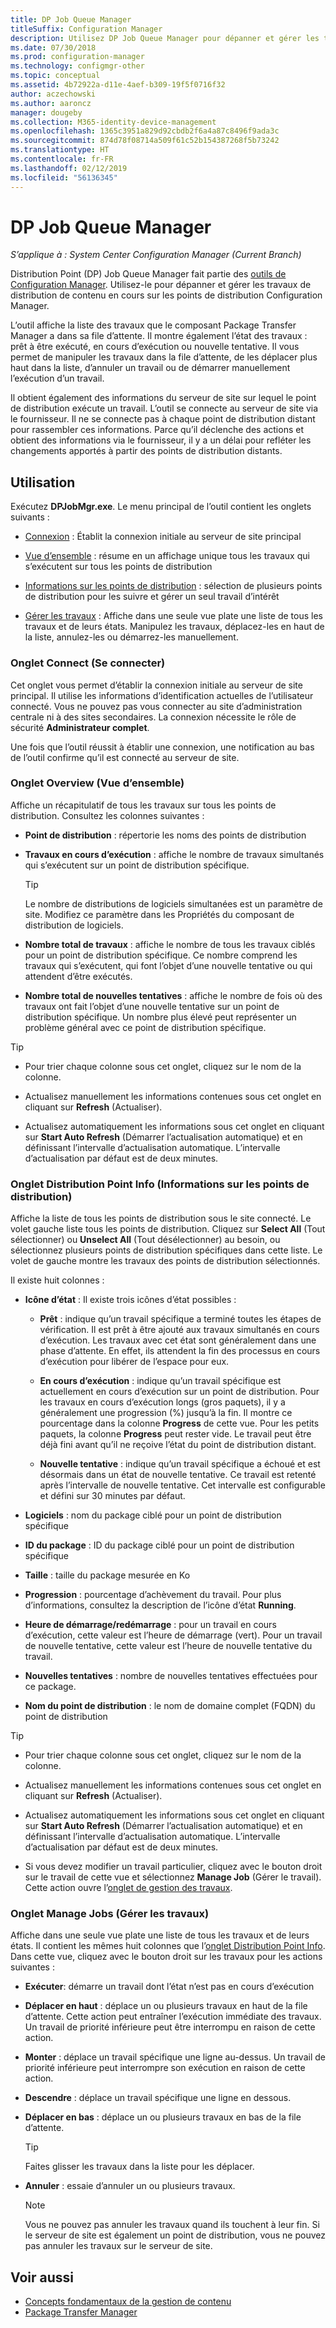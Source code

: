 ```yaml
---
title: DP Job Queue Manager
titleSuffix: Configuration Manager
description: Utilisez DP Job Queue Manager pour dépanner et gérer les travaux de distribution de contenu sur les points de distribution Configuration Manager.
ms.date: 07/30/2018
ms.prod: configuration-manager
ms.technology: configmgr-other
ms.topic: conceptual
ms.assetid: 4b72922a-d11e-4aef-b309-19f5f0716f32
author: aczechowski
ms.author: aaroncz
manager: dougeby
ms.collection: M365-identity-device-management
ms.openlocfilehash: 1365c3951a829d92cbdb2f6a4a87c8496f9ada3c
ms.sourcegitcommit: 874d78f08714a509f61c52b154387268f5b73242
ms.translationtype: HT
ms.contentlocale: fr-FR
ms.lasthandoff: 02/12/2019
ms.locfileid: "56136345"
---
```

# <a name="dp-job-queue-manager"></a>DP Job Queue Manager

*S’applique à : System Center Configuration Manager (Current Branch)*

Distribution Point (DP) Job Queue Manager fait partie des [outils de Configuration Manager](/sccm/core/support/tools). Utilisez-le pour dépanner et gérer les travaux de distribution de contenu en cours sur les points de distribution Configuration Manager. 

L’outil affiche la liste des travaux que le composant Package Transfer Manager a dans sa file d’attente. Il montre également l’état des travaux : prêt à être exécuté, en cours d’exécution ou nouvelle tentative. Il vous permet de manipuler les travaux dans la file d’attente, de les déplacer plus haut dans la liste, d’annuler un travail ou de démarrer manuellement l’exécution d’un travail.

Il obtient également des informations du serveur de site sur lequel le point de distribution exécute un travail. L’outil se connecte au serveur de site via le fournisseur. Il ne se connecte pas à chaque point de distribution distant pour rassembler ces informations. Parce qu’il déclenche des actions et obtient des informations via le fournisseur, il y a un délai pour refléter les changements apportés à partir des points de distribution distants.



## <a name="usage"></a>Utilisation

Exécutez **DPJobMgr.exe**. Le menu principal de l’outil contient les onglets suivants : 

- [Connexion](#bkmk_connect) : Établit la connexion initiale au serveur de site principal  

- [Vue d’ensemble](#bkmk_overview) : résume en un affichage unique tous les travaux qui s’exécutent sur tous les points de distribution  

- [Informations sur les points de distribution](#bkmk_dp-info) : sélection de plusieurs points de distribution pour les suivre et gérer un seul travail d’intérêt  

- [Gérer les travaux](#bkmk_manage-jobs) : Affiche dans une seule vue plate une liste de tous les travaux et de leurs états. Manipulez les travaux, déplacez-les en haut de la liste, annulez-les ou démarrez-les manuellement.  


### <a name="bkmk_connect"></a> Onglet Connect (Se connecter)

Cet onglet vous permet d’établir la connexion initiale au serveur de site principal. Il utilise les informations d’identification actuelles de l’utilisateur connecté. Vous ne pouvez pas vous connecter au site d’administration centrale ni à des sites secondaires. La connexion nécessite le rôle de sécurité **Administrateur complet**.

Une fois que l’outil réussit à établir une connexion, une notification au bas de l’outil confirme qu’il est connecté au serveur de site. 


### <a name="bkmk_overview"></a> Onglet Overview (Vue d’ensemble)

Affiche un récapitulatif de tous les travaux sur tous les points de distribution. Consultez les colonnes suivantes :  

- **Point de distribution** : répertorie les noms des points de distribution  

- **Travaux en cours d’exécution** : affiche le nombre de travaux simultanés qui s’exécutent sur un point de distribution spécifique.  

    > [!Tip]  
    > Le nombre de distributions de logiciels simultanées est un paramètre de site. Modifiez ce paramètre dans les Propriétés du composant de distribution de logiciels.  

- **Nombre total de travaux** : affiche le nombre de tous les travaux ciblés pour un point de distribution spécifique. Ce nombre comprend les travaux qui s’exécutent, qui font l’objet d’une nouvelle tentative ou qui attendent d’être exécutés.  

- **Nombre total de nouvelles tentatives** : affiche le nombre de fois où des travaux ont fait l’objet d’une nouvelle tentative sur un point de distribution spécifique. Un nombre plus élevé peut représenter un problème général avec ce point de distribution spécifique.  


> [!Tip]  
> - Pour trier chaque colonne sous cet onglet, cliquez sur le nom de la colonne.  
> 
> - Actualisez manuellement les informations contenues sous cet onglet en cliquant sur **Refresh** (Actualiser).  
> 
> - Actualisez automatiquement les informations sous cet onglet en cliquant sur **Start Auto Refresh** (Démarrer l’actualisation automatique) et en définissant l’intervalle d’actualisation automatique. L’intervalle d’actualisation par défaut est de deux minutes.  


### <a name="bkmk_dp-info"></a> Onglet Distribution Point Info (Informations sur les points de distribution)

Affiche la liste de tous les points de distribution sous le site connecté. Le volet gauche liste tous les points de distribution. Cliquez sur **Select All** (Tout sélectionner) ou **Unselect All** (Tout désélectionner) au besoin, ou sélectionnez plusieurs points de distribution spécifiques dans cette liste. Le volet de gauche montre les travaux des points de distribution sélectionnés.

Il existe huit colonnes :  

- **Icône d’état** : Il existe trois icônes d’état possibles :  

    - **Prêt** : indique qu’un travail spécifique a terminé toutes les étapes de vérification. Il est prêt à être ajouté aux travaux simultanés en cours d’exécution. Les travaux avec cet état sont généralement dans une phase d’attente. En effet, ils attendent la fin des processus en cours d’exécution pour libérer de l’espace pour eux.  

    - **En cours d’exécution** : indique qu’un travail spécifique est actuellement en cours d’exécution sur un point de distribution. Pour les travaux en cours d’exécution longs (gros paquets), il y a généralement une progression (%) jusqu’à la fin. Il montre ce pourcentage dans la colonne **Progress** de cette vue. Pour les petits paquets, la colonne **Progress** peut rester vide. Le travail peut être déjà fini avant qu’il ne reçoive l’état du point de distribution distant.  

    - **Nouvelle tentative** : indique qu’un travail spécifique a échoué et est désormais dans un état de nouvelle tentative. Ce travail est retenté après l’intervalle de nouvelle tentative. Cet intervalle est configurable et défini sur 30 minutes par défaut.  

- **Logiciels** : nom du package ciblé pour un point de distribution spécifique  

- **ID du package** : ID du package ciblé pour un point de distribution spécifique  

- **Taille** : taille du package mesurée en Ko  

- **Progression** : pourcentage d’achèvement du travail. Pour plus d’informations, consultez la description de l’icône d’état **Running**.  

- **Heure de démarrage/redémarrage** : pour un travail en cours d’exécution, cette valeur est l’heure de démarrage (vert). Pour un travail de nouvelle tentative, cette valeur est l’heure de nouvelle tentative du travail.  

- **Nouvelles tentatives** : nombre de nouvelles tentatives effectuées pour ce package.  

- **Nom du point de distribution** : le nom de domaine complet (FQDN) du point de distribution  

> [!Tip]  
> - Pour trier chaque colonne sous cet onglet, cliquez sur le nom de la colonne.  
> 
> - Actualisez manuellement les informations contenues sous cet onglet en cliquant sur **Refresh** (Actualiser).  
> 
> - Actualisez automatiquement les informations sous cet onglet en cliquant sur **Start Auto Refresh** (Démarrer l’actualisation automatique) et en définissant l’intervalle d’actualisation automatique. L’intervalle d’actualisation par défaut est de deux minutes.  
> 
> - Si vous devez modifier un travail particulier, cliquez avec le bouton droit sur le travail de cette vue et sélectionnez **Manage Job** (Gérer le travail). Cette action ouvre l’[onglet de gestion des travaux](#bkmk_manage-jobs).  


### <a name="bkmk_manage-jobs"></a> Onglet Manage Jobs (Gérer les travaux)

Affiche dans une seule vue plate une liste de tous les travaux et de leurs états. Il contient les mêmes huit colonnes que l’[onglet Distribution Point Info](#bkmk_dp-info). Dans cette vue, cliquez avec le bouton droit sur les travaux pour les actions suivantes :  

- **Exécuter**: démarre un travail dont l’état n’est pas en cours d’exécution  

- **Déplacer en haut** : déplace un ou plusieurs travaux en haut de la file d’attente. Cette action peut entraîner l’exécution immédiate des travaux. Un travail de priorité inférieure peut être interrompu en raison de cette action.  

- **Monter** : déplace un travail spécifique une ligne au-dessus. Un travail de priorité inférieure peut interrompre son exécution en raison de cette action.  

- **Descendre** : déplace un travail spécifique une ligne en dessous.  

- **Déplacer en bas** : déplace un ou plusieurs travaux en bas de la file d’attente.  

    > [!Tip]  
    > Faites glisser les travaux dans la liste pour les déplacer.  

- **Annuler** : essaie d’annuler un ou plusieurs travaux.  

    > [!Note]  
    > Vous ne pouvez pas annuler les travaux quand ils touchent à leur fin. Si le serveur de site est également un point de distribution, vous ne pouvez pas annuler les travaux sur le serveur de site.  



## <a name="see-also"></a>Voir aussi

- [Concepts fondamentaux de la gestion de contenu](/sccm/core/plan-design/hierarchy/fundamental-concepts-for-content-management)
- [Package Transfer Manager](/sccm/core/plan-design/hierarchy/package-transfer-manager)
